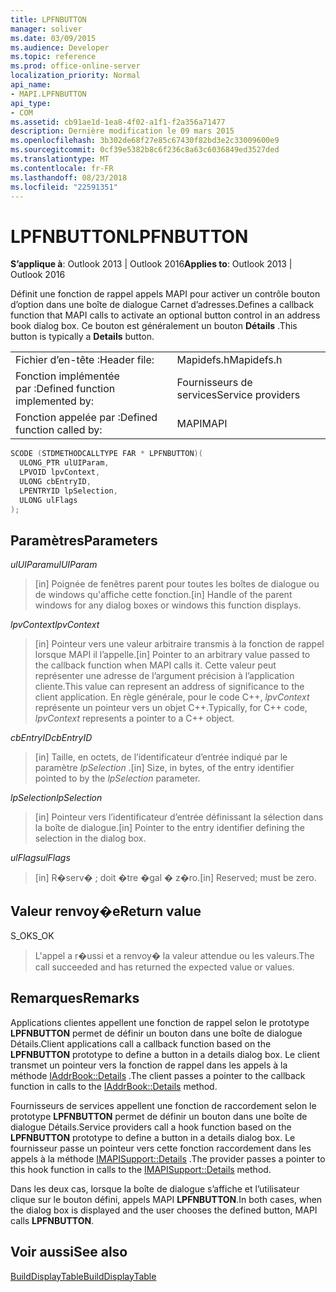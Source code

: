 ```yaml
---
title: LPFNBUTTON
manager: soliver
ms.date: 03/09/2015
ms.audience: Developer
ms.topic: reference
ms.prod: office-online-server
localization_priority: Normal
api_name:
- MAPI.LPFNBUTTON
api_type:
- COM
ms.assetid: cb91ae1d-1ea8-4f02-a1f1-f2a356a71477
description: Dernière modification le 09 mars 2015
ms.openlocfilehash: 3b302de68f27e85c67430f82bd3e2c33009600e9
ms.sourcegitcommit: 0cf39e5382b8c6f236c8a63c6036849ed3527ded
ms.translationtype: MT
ms.contentlocale: fr-FR
ms.lasthandoff: 08/23/2018
ms.locfileid: "22591351"
---
```

# <a name="lpfnbutton"></a><span data-ttu-id="67471-103">LPFNBUTTON</span><span class="sxs-lookup"><span data-stu-id="67471-103">LPFNBUTTON</span></span>

  
  
<span data-ttu-id="67471-104">**S’applique à**: Outlook 2013 | Outlook 2016</span><span class="sxs-lookup"><span data-stu-id="67471-104">**Applies to**: Outlook 2013 | Outlook 2016</span></span> 
  
<span data-ttu-id="67471-105">Définit une fonction de rappel appels MAPI pour activer un contrôle bouton d’option dans une boîte de dialogue Carnet d’adresses.</span><span class="sxs-lookup"><span data-stu-id="67471-105">Defines a callback function that MAPI calls to activate an optional button control in an address book dialog box.</span></span> <span data-ttu-id="67471-106">Ce bouton est généralement un bouton **Détails** .</span><span class="sxs-lookup"><span data-stu-id="67471-106">This button is typically a **Details** button.</span></span> 
  
|||
|:-----|:-----|
|<span data-ttu-id="67471-107">Fichier d’en-tête :</span><span class="sxs-lookup"><span data-stu-id="67471-107">Header file:</span></span>  <br/> |<span data-ttu-id="67471-108">Mapidefs.h</span><span class="sxs-lookup"><span data-stu-id="67471-108">Mapidefs.h</span></span>  <br/> |
|<span data-ttu-id="67471-109">Fonction implémentée par :</span><span class="sxs-lookup"><span data-stu-id="67471-109">Defined function implemented by:</span></span>  <br/> |<span data-ttu-id="67471-110">Fournisseurs de services</span><span class="sxs-lookup"><span data-stu-id="67471-110">Service providers</span></span>  <br/> |
|<span data-ttu-id="67471-111">Fonction appelée par :</span><span class="sxs-lookup"><span data-stu-id="67471-111">Defined function called by:</span></span>  <br/> |<span data-ttu-id="67471-112">MAPI</span><span class="sxs-lookup"><span data-stu-id="67471-112">MAPI</span></span>  <br/> |
   
```cpp
SCODE (STDMETHODCALLTYPE FAR * LPFNBUTTON)(
  ULONG_PTR ulUIParam,
  LPVOID lpvContext,
  ULONG cbEntryID,
  LPENTRYID lpSelection,
  ULONG ulFlags
);
```

## <a name="parameters"></a><span data-ttu-id="67471-113">Paramètres</span><span class="sxs-lookup"><span data-stu-id="67471-113">Parameters</span></span>

 <span data-ttu-id="67471-114">_ulUIParam_</span><span class="sxs-lookup"><span data-stu-id="67471-114">_ulUIParam_</span></span>
  
> <span data-ttu-id="67471-115">[in] Poignée de fenêtres parent pour toutes les boîtes de dialogue ou de windows qu'affiche cette fonction.</span><span class="sxs-lookup"><span data-stu-id="67471-115">[in] Handle of the parent windows for any dialog boxes or windows this function displays.</span></span>
    
 <span data-ttu-id="67471-116">_lpvContext_</span><span class="sxs-lookup"><span data-stu-id="67471-116">_lpvContext_</span></span>
  
> <span data-ttu-id="67471-117">[in] Pointeur vers une valeur arbitraire transmis à la fonction de rappel lorsque MAPI il l’appelle.</span><span class="sxs-lookup"><span data-stu-id="67471-117">[in] Pointer to an arbitrary value passed to the callback function when MAPI calls it.</span></span> <span data-ttu-id="67471-118">Cette valeur peut représenter une adresse de l’argument précision à l’application cliente.</span><span class="sxs-lookup"><span data-stu-id="67471-118">This value can represent an address of significance to the client application.</span></span> <span data-ttu-id="67471-119">En règle générale, pour le code C++, _lpvContext_ représente un pointeur vers un objet C++.</span><span class="sxs-lookup"><span data-stu-id="67471-119">Typically, for C++ code,  _lpvContext_ represents a pointer to a C++ object.</span></span> 
    
 <span data-ttu-id="67471-120">_cbEntryID_</span><span class="sxs-lookup"><span data-stu-id="67471-120">_cbEntryID_</span></span>
  
> <span data-ttu-id="67471-121">[in] Taille, en octets, de l’identificateur d’entrée indiqué par le paramètre _lpSelection_ .</span><span class="sxs-lookup"><span data-stu-id="67471-121">[in] Size, in bytes, of the entry identifier pointed to by the  _lpSelection_ parameter.</span></span> 
    
 <span data-ttu-id="67471-122">_lpSelection_</span><span class="sxs-lookup"><span data-stu-id="67471-122">_lpSelection_</span></span>
  
> <span data-ttu-id="67471-123">[in] Pointeur vers l’identificateur d’entrée définissant la sélection dans la boîte de dialogue.</span><span class="sxs-lookup"><span data-stu-id="67471-123">[in] Pointer to the entry identifier defining the selection in the dialog box.</span></span>
    
 <span data-ttu-id="67471-124">_ulFlags_</span><span class="sxs-lookup"><span data-stu-id="67471-124">_ulFlags_</span></span>
  
> <span data-ttu-id="67471-125">[in] R�serv� ; doit �tre �gal � z�ro.</span><span class="sxs-lookup"><span data-stu-id="67471-125">[in] Reserved; must be zero.</span></span>
    
## <a name="return-value"></a><span data-ttu-id="67471-126">Valeur renvoy�e</span><span class="sxs-lookup"><span data-stu-id="67471-126">Return value</span></span>

<span data-ttu-id="67471-127">S_OK</span><span class="sxs-lookup"><span data-stu-id="67471-127">S_OK</span></span> 
  
> <span data-ttu-id="67471-128">L'appel a r�ussi et a renvoy� la valeur attendue ou les valeurs.</span><span class="sxs-lookup"><span data-stu-id="67471-128">The call succeeded and has returned the expected value or values.</span></span>
    
## <a name="remarks"></a><span data-ttu-id="67471-129">Remarques</span><span class="sxs-lookup"><span data-stu-id="67471-129">Remarks</span></span>

<span data-ttu-id="67471-130">Applications clientes appellent une fonction de rappel selon le prototype **LPFNBUTTON** permet de définir un bouton dans une boîte de dialogue Détails.</span><span class="sxs-lookup"><span data-stu-id="67471-130">Client applications call a callback function based on the **LPFNBUTTON** prototype to define a button in a details dialog box.</span></span> <span data-ttu-id="67471-131">Le client transmet un pointeur vers la fonction de rappel dans les appels à la méthode [IAddrBook::Details](iaddrbook-details.md) .</span><span class="sxs-lookup"><span data-stu-id="67471-131">The client passes a pointer to the callback function in calls to the [IAddrBook::Details](iaddrbook-details.md) method.</span></span> 
  
<span data-ttu-id="67471-132">Fournisseurs de services appellent une fonction de raccordement selon le prototype **LPFNBUTTON** permet de définir un bouton dans une boîte de dialogue Détails.</span><span class="sxs-lookup"><span data-stu-id="67471-132">Service providers call a hook function based on the **LPFNBUTTON** prototype to define a button in a details dialog box.</span></span> <span data-ttu-id="67471-133">Le fournisseur passe un pointeur vers cette fonction raccordement dans les appels à la méthode [IMAPISupport::Details](imapisupport-details.md) .</span><span class="sxs-lookup"><span data-stu-id="67471-133">The provider passes a pointer to this hook function in calls to the [IMAPISupport::Details](imapisupport-details.md) method.</span></span> 
  
<span data-ttu-id="67471-134">Dans les deux cas, lorsque la boîte de dialogue s’affiche et l’utilisateur clique sur le bouton défini, appels MAPI **LPFNBUTTON**.</span><span class="sxs-lookup"><span data-stu-id="67471-134">In both cases, when the dialog box is displayed and the user chooses the defined button, MAPI calls **LPFNBUTTON**.</span></span> 
  
## <a name="see-also"></a><span data-ttu-id="67471-135">Voir aussi</span><span class="sxs-lookup"><span data-stu-id="67471-135">See also</span></span>



[<span data-ttu-id="67471-136">BuildDisplayTable</span><span class="sxs-lookup"><span data-stu-id="67471-136">BuildDisplayTable</span></span>](builddisplaytable.md)

